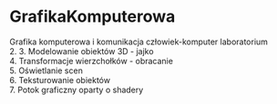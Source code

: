 # GrafikaKomputerowa
Grafika komputerowa i komunikacja człowiek-komputer laboratorium  
2. 
3. Modelowanie obiektów 3D - jajko  
4. Transformacje wierzchołków - obracanie  
5. Oświetlanie scen  
6. Teksturowanie obiektów  
7. Potok graficzny oparty o shadery  

